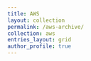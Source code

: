 ```yaml
---
title: AWS
layout: collection
permalink: /aws-archive/
collection: aws
entries_layout: grid
author_profile: true
---
```

